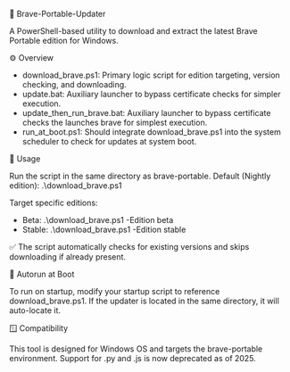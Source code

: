 🦁 Brave-Portable-Updater

A PowerShell-based utility to download and extract the latest Brave Portable edition for Windows.


⚙️ Overview

- download_brave.ps1: Primary logic script for edition targeting, version checking, and downloading.
- update.bat: Auxiliary launcher to bypass certificate checks for simpler execution.
- update_then_run_brave.bat: Auxiliary launcher to bypass certificate checks the launches brave for simplest execution.
- run_at_boot.ps1: Should integrate download_brave.ps1 into the system scheduler to check for updates at system boot.


🚀 Usage

Run the script in the same directory as brave-portable.
Default (Nightly edition):
.\download_brave.ps1


Target specific editions:
- Beta:
.\download_brave.ps1 -Edition beta
- Stable:
.\download_brave.ps1 -Edition stable


✅ The script automatically checks for existing versions and skips downloading if already present.

🔁 Autorun at Boot

To run on startup, modify your startup script to reference download_brave.ps1. If the updater is located in the same directory, it will auto-locate it.

🪟 Compatibility

This tool is designed for Windows OS and targets the brave-portable environment. Support for .py and .js is now deprecated as of 2025.

